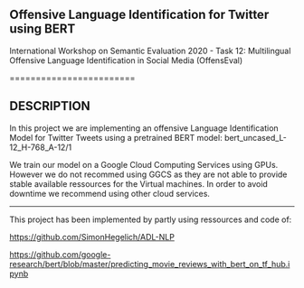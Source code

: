 ## Offensive Language Identification for Twitter using BERT

International Workshop on Semantic Evaluation 2020 - Task 12: Multilingual Offensive Language Identification in Social Media (OffensEval)

========================

DESCRIPTION
-------------------------
In this project we are implementing an offensive Language Identification Model for Twitter Tweets using a pretrained BERT model: bert_uncased_L-12_H-768_A-12/1

We train our model on a Google Cloud Computing Services using GPUs. However we do not recommed using GGCS as they are not able to provide stable available ressources for the Virtual machines. In order to avoid downtime we recommend using other cloud services.

------------------------
This project has been implemented by partly using ressources and code of:

https://github.com/SimonHegelich/ADL-NLP

https://github.com/google-research/bert/blob/master/predicting_movie_reviews_with_bert_on_tf_hub.ipynb




